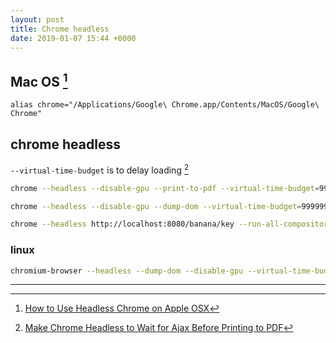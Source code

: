 ```yaml
---
layout: post
title: Chrome headless
date: 2019-01-07 15:44 +0000
---
```


## Mac OS [^1]

[^1]: [How to Use Headless Chrome on Apple OSX](https://medium.com/@anotherplanet/how-to-use-headless-chrome-on-apple-osx-d9f7f3a54983)

```
alias chrome="/Applications/Google\ Chrome.app/Contents/MacOS/Google\ Chrome"
```

## chrome headless

`--virtual-time-budget` is to delay loading [^2]

[^2]: [Make Chrome Headless to Wait for Ajax Before Printing to PDF](https://stackoverflow.com/questions/49614437/make-chrome-headless-to-wait-for-ajax-before-printing-to-pdf)



```bash
chrome --headless --disable-gpu --print-to-pdf --virtual-time-budget=99999999 --run-all-compositor-stages-before-draw https://shop.coles.com.au/a/a-vic-metro-burwood-east/product/nan-optipro--ha-gold-formula-stage-1

chrome --headless --disable-gpu --dump-dom --virtual-time-budget=99999999 --run-all-compositor-stages-before-draw https://shop.coles.com.au/a/a-vic-metro-burwood-east/product/nan-optipro--ha-gold-formula-stage-1

chrome --headless http://localhost:8080/banana/key --run-all-compositor-stages-before-draw --print-to-pdf=C:\tmp\tmp.pdf --virtual-time-budget=10000
```

### linux
```bash
chromium-browser --headless --dump-dom --disable-gpu --virtual-time-budget=9000000 --run-all-compositor-stages-before-draw https://shop.coles.com.au/a/a-vic-metro-burwood-east/product/nan-optipro--ha-gold-formula-stage-1
```

---